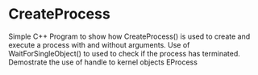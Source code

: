 # CreateProcess
Simple C++ Program to show how CreateProcess() is used to create and execute a process with and without arguments.
Use of WaitForSingleObject() to used to check if the process has terminated.
Demostrate the use of handle to kernel objects EProcess
